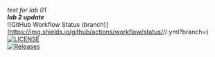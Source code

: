 _test for lab 01_  
___lab 2 update___  
![GitHub Workflow Status (branch)](https://img.shields.io/github/actions/workflow/status/<username>/<repository>/<action file name>.yml?branch=<master branch>)  
[![LICENSE](https://img.shields.io/github/license/BelialGR/sem.svg?style=flat-square)](https://github.com/<github-username>/sem/blob/master/LICENSE)  
[![Releases](https://img.shields.io/github/release/<github-username>/sem/all.svg?style=flat-square)](https://github.com/<github-username>/sem/releases)  

